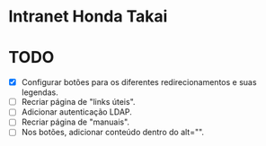 # Intranet Honda Takai

# TODO

- [x] Configurar botões para os diferentes redirecionamentos e suas legendas.
- [ ] Recriar página de "links úteis".
- [ ] Adicionar autenticação LDAP.
- [ ] Recriar página de "manuais".
- [ ] Nos botões, adicionar conteúdo dentro do alt="".
